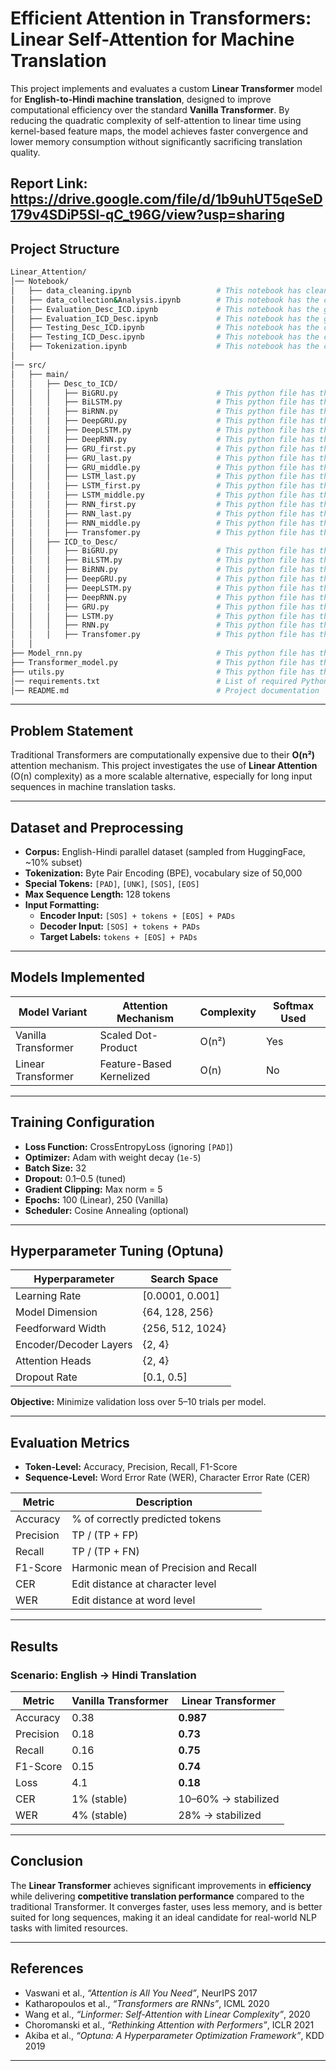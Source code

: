# Efficient Attention in Transformers: Linear Self-Attention for Machine Translation

This project implements and evaluates a custom **Linear Transformer** model for **English-to-Hindi machine translation**, designed to improve computational efficiency over the standard **Vanilla Transformer**. By reducing the quadratic complexity of self-attention to linear time using kernel-based feature maps, the model achieves faster convergence and lower memory consumption without significantly sacrificing translation quality.

Report Link: https://drive.google.com/file/d/1b9uhUT5qeSeD179v4SDiP5Sl-qC_t96G/view?usp=sharing
---

## Project Structure
```bash 
Linear_Attention/
│── Notebook/            
│   ├── data_cleaning.ipynb                   # This notebook has cleaning code for ICD raw dataset
│   ├── data_collection&Analysis.ipynb        # This notebook has the code for Dataset Extraction and EDA on Cleaned Dataset.
│   ├── Evaluation_Desc_ICD.ipynb             # This notebook has the graphs of both training and tetsing data for all models used in Description to ICD Code conversion
│   ├── Evaluation_ICD_Desc.ipynb             # This notebook has the graphs of both training and tetsing data for all models used in ICD Code to Description conversion
│   ├── Testing_Desc_ICD.ipynb                # This notebook has the code for using the best model to generate ICD Code from Description from every models used.
│   ├── Testing_ICD_Desc.ipynb                # This notebook has the code for using the best model to generate Description from Desction from every models used.
│   ├── Tokenization.ipynb                    # This notebook has the code for using BPE tokenizer and adding padding before using Seq2Seq models.
│
│── src/                            
│   ├── main/                      
│   │   ├── Desc_to_ICD/               
│   │   │   ├── BiGRU.py                      # This python file has the code of implementing Bidirectional GRU model along with optuna hyperparameter tuning.
│   │   │   ├── BiLSTM.py                     # This python file has the code of implementing Bidirectional LSTM model along with optuna hyperparameter tuning.
│   │   │   ├── BiRNN.py                      # This python file has the code of implementing Bidirectional RNN model along with optuna hyperparameter tuning.
│   │   │   ├── DeepGRU.py                    # This python file has the code of implementing Deep GRU model along with optuna hyperparameter tuning.
│   │   │   ├── DeepLSTM.py                   # This python file has the code of implementing Deep LSTM model along with optuna hyperparameter tuning.
│   │   │   ├── DeepRNN.py                    # This python file has the code of implementing Deep RNN model along with optuna hyperparameter tuning.
│   │   │   ├── GRU_first.py                  # This python file has the code of implementing GRU model with first 5 tokens as output(ICD Codes tokens) along with optuna hyperparameter tuning.
│   │   │   ├── GRU_last.py                   # This python file has the code of implementing GRU model with last 5 tokens as output(ICD Codes tokens) along with optuna hyperparameter tuning.
│   │   │   ├── GRU_middle.py                 # This python file has the code of implementing GRU model with middle 5 tokens as output(ICD Codes tokens) along with optuna hyperparameter tuning.
│   │   │   ├── LSTM_last.py                  # This python file has the code of implementing LSTM model with last 5 tokens as output(ICD Codes tokens) along with optuna hyperparameter tuning.
│   │   │   ├── LSTM_first.py                 # This python file has the code of implementing LSTM model with first 5 tokens as output(ICD Codes tokens) along with optuna hyperparameter tuning.
│   │   │   ├── LSTM_middle.py                # This python file has the code of implementing LSTM model with middle 5 tokens as output(ICD Codes tokens) along with optuna hyperparameter tuning.
│   │   │   ├── RNN_first.py                  # This python file has the code of implementing RNN model with first 5 tokens as output(ICD Codes tokens) along with optuna hyperparameter tuning.
│   │   │   ├── RNN_last.py                   # This python file has the code of implementing RNN model with last 5 tokens as output(ICD Codes tokens) along with optuna hyperparameter tuning.
│   │   │   ├── RNN_middle.py                 # This python file has the code of implementing RNN model with middle 5 tokens as output(ICD Codes tokens) along with optuna hyperparameter tuning.
│   │   │   ├── Transfomer.py                 # This python file has the code of implementing Transformers model along with optuna hyperparameter tuning.
│   │   ├── ICD_to_Desc/
│   │   │   ├── BiGRU.py                      # This python file has the code of implementing Bidirectional GRU model along with optuna hyperparameter tuning.
│   │   │   ├── BiLSTM.py                     # This python file has the code of implementing Bidirectional LSTM model along with optuna hyperparameter tuning.
│   │   │   ├── BiRNN.py                      # This python file has the code of implementing Bidirectional RNN model along with optuna hyperparameter tuning.
│   │   │   ├── DeepGRU.py                    # This python file has the code of implementing Deep GRU model along with optuna hyperparameter tuning.
│   │   │   ├── DeepLSTM.py                   # This python file has the code of implementing Deep LSTM model along with optuna hyperparameter tuning.
│   │   │   ├── DeepRNN.py                    # This python file has the code of implementing Deep RNN model along with optuna hyperparameter tuning.
│   │   │   ├── GRU.py                        # This python file has the code of implementing GRU model along with optuna hyperparameter tuning.
│   │   │   ├── LSTM.py                       # This python file has the code of implementing LSTM model along with optuna hyperparameter tuning.
│   │   │   ├── RNN.py                        # This python file has the code of implementing RNN model along with optuna hyperparameter tuning.
│   │   │   ├── Transfomer.py                 # This python file has the code of implementing Transformers model along with optuna hyperparameter tuning.
│   │
├── Model_rnn.py                              # This python file has the code of all seq2seq models used along with the train function
├── Transformer_model.py                      # This python file has the code of all modules in transformer architecture used along with the train function
├── utils.py                                  # This python file has the supported dataset function which was used before passing into the model
│── requirements.txt                          # List of required Python libraries
│── README.md                                 # Project documentation

```

---

## Problem Statement

Traditional Transformers are computationally expensive due to their **O(n²)** attention mechanism. This project investigates the use of **Linear Attention** (O(n) complexity) as a more scalable alternative, especially for long input sequences in machine translation tasks.

---

## Dataset and Preprocessing

- **Corpus:** English-Hindi parallel dataset (sampled from HuggingFace, ~10% subset)
- **Tokenization:** Byte Pair Encoding (BPE), vocabulary size of 50,000
- **Special Tokens:** `[PAD]`, `[UNK]`, `[SOS]`, `[EOS]`
- **Max Sequence Length:** 128 tokens
- **Input Formatting:**
  - **Encoder Input:** `[SOS] + tokens + [EOS] + PADs`
  - **Decoder Input:** `[SOS] + tokens + PADs`
  - **Target Labels:** `tokens + [EOS] + PADs`

---

##  Models Implemented

| Model Variant        | Attention Mechanism       | Complexity | Softmax Used |
|----------------------|----------------------------|------------|--------------|
| Vanilla Transformer  | Scaled Dot-Product         | O(n²)      | Yes       |
| Linear Transformer   | Feature-Based Kernelized   | O(n)       | No        |

---

## Training Configuration

- **Loss Function:** CrossEntropyLoss (ignoring `[PAD]`)
- **Optimizer:** Adam with weight decay (`1e-5`)
- **Batch Size:** 32
- **Dropout:** 0.1–0.5 (tuned)
- **Gradient Clipping:** Max norm = 5
- **Epochs:** 100 (Linear), 250 (Vanilla)
- **Scheduler:** Cosine Annealing (optional)

---

## Hyperparameter Tuning (Optuna)

| Hyperparameter        | Search Space            |
|-----------------------|-------------------------|
| Learning Rate         | [0.0001, 0.001]          |
| Model Dimension       | {64, 128, 256}           |
| Feedforward Width     | {256, 512, 1024}         |
| Encoder/Decoder Layers| {2, 4}                   |
| Attention Heads       | {2, 4}                   |
| Dropout Rate          | [0.1, 0.5]               |

**Objective:** Minimize validation loss over 5–10 trials per model.

---

## Evaluation Metrics

- **Token-Level:** Accuracy, Precision, Recall, F1-Score
- **Sequence-Level:** Word Error Rate (WER), Character Error Rate (CER)

| Metric     | Description                                   |
|------------|-----------------------------------------------|
| Accuracy   | % of correctly predicted tokens               |
| Precision  | TP / (TP + FP)                                |
| Recall     | TP / (TP + FN)                                |
| F1-Score   | Harmonic mean of Precision and Recall         |
| CER        | Edit distance at character level              |
| WER        | Edit distance at word level                   |

---

## Results

### Scenario: English → Hindi Translation

| Metric            | Vanilla Transformer | Linear Transformer |
|-------------------|---------------------|--------------------|
| Accuracy          | 0.38                | **0.987**          |
| Precision         | 0.18                | **0.73**           |
| Recall            | 0.16                | **0.75**           |
| F1-Score          | 0.15                | **0.74**           |
| Loss              | 4.1                 | **0.18**           |
| CER               | 1% (stable)         | 10–60% → stabilized |
| WER               | 4% (stable)         | 28% → stabilized   |

---

## Conclusion

The **Linear Transformer** achieves significant improvements in **efficiency** while delivering **competitive translation performance** compared to the traditional Transformer. It converges faster, uses less memory, and is better suited for long sequences, making it an ideal candidate for real-world NLP tasks with limited resources.

---

## References

- Vaswani et al., *“Attention is All You Need”*, NeurIPS 2017  
- Katharopoulos et al., *“Transformers are RNNs”*, ICML 2020  
- Wang et al., *“Linformer: Self-Attention with Linear Complexity”*, 2020  
- Choromanski et al., *“Rethinking Attention with Performers”*, ICLR 2021  
- Akiba et al., *“Optuna: A Hyperparameter Optimization Framework”*, KDD 2019

---
